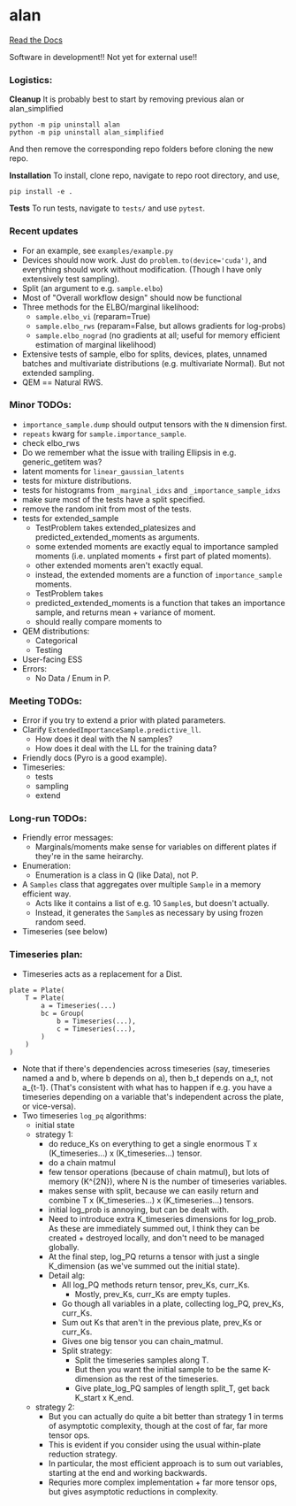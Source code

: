 # alan

[Read the Docs](https://alan-ppl.readthedocs.io/en/latest/)

Software in development!! Not yet for external use!!

### Logistics:

**Cleanup** It is probably best to start by removing previous alan or alan_simplified
```
python -m pip uninstall alan
python -m pip uninstall alan_simplified
```
And then remove the corresponding repo folders before cloning the new repo.

**Installation** To install, clone repo, navigate to repo root directory, and use,
```
pip install -e .
```

**Tests** To run tests, navigate to `tests/` and use `pytest`.

### Recent updates
* For an example, see `examples/example.py`
* Devices should now work.  Just do `problem.to(device='cuda')`, and everything should work without modification.  (Though I have only extensively test sampling).
* Split (an argument to e.g. `sample.elbo`)
* Most of "Overall workflow design" should now be functional
* Three methods for the ELBO/marginal likelihood:
  - `sample.elbo_vi` (reparam=True) 
  - `sample.elbo_rws` (reparam=False, but allows gradients for log-probs)
  - `sample.elbo_nograd` (no gradients at all; useful for memory efficient estimation of marginal likelihood)
* Extensive tests of sample, elbo for splits, devices, plates, unnamed batches and multivariate distributions (e.g. multivariate Normal).  But not extended sampling.
* QEM == Natural RWS.

### Minor TODOs:
  * `importance_sample.dump` should output tensors with the `N` dimension first.
  * `repeats` kwarg for `sample.importance_sample`.
  * check elbo_rws
  * Do we remember what the issue with trailing Ellipsis in e.g. generic_getitem was?
  * latent moments for `linear_gaussian_latents`
  * tests for mixture distributions.
  * tests for histograms from `_marginal_idxs` and `_importance_sample_idxs`
  * make sure most of the tests have a split specified.
  * remove the random init from most of the tests.
  * tests for extended_sample
    - TestProblem takes extended_platesizes and predicted_extended_moments as arguments.
    - some extended moments are exactly equal to importance sampled moments (i.e. unplated moments + first part of plated moments).
    - other extended moments aren't exactly equal.
    - instead, the extended moments are a function of `importance_sample` moments.
    - TestProblem takes 
    - predicted_extended_moments is a function that takes an importance sample, and returns mean + variance of moment.
    - should really compare moments to 
  * QEM distributions:
    - Categorical
    - Testing
  * User-facing ESS
  * Errors:
    - No Data / Enum in P.

### Meeting TODOs:
  * Error if you try to extend a prior with plated parameters.
  * Clarify `ExtendedImportanceSample.predictive_ll`.
    - How does it deal with the N samples?
    - How does it deal with the LL for the training data?
  * Friendly docs (Pyro is a good example).
  * Timeseries:
    - tests
    - sampling
    - extend

### Long-run TODOs:
  * Friendly error messages:
    - Marginals/moments make sense for variables on different plates if they're in the same heirarchy.
  * Enumeration:
    - Enumeration is a class in Q (like Data), not P.
  * A `Samples` class that aggregates over multiple `Sample` in a memory efficient way.
    - Acts like it contains a list of e.g. 10 `Sample`s, but doesn't actually.
    - Instead, it generates the `Sample`s as necessary by using frozen random seed.
  * Timeseries (see below)

### Timeseries plan:
* Timeseries acts as a replacement for a Dist.
```
plate = Plate(
    T = Plate(
        a = Timeseries(...)
        bc = Group(
            b = Timeseries(...),
            c = Timeseries(...),
        )
    )
)
```
* Note that if there's dependencies across timeseries (say, timeseries named a and b, where b depends on a), then b_t depends on a_t, not a_{t-1}. (That's consistent with what has to happen if e.g. you have a timeseries depending on a variable that's independent across the plate, or vice-versa).
* Two timeseries `log_pq` algorithms:
  - initial state 
  - strategy 1: 
    - do reduce_Ks on everything to get a single enormous T x (K_timeseries...) x (K_timeseries...) tensor.
    - do a chain matmul
    - few tensor operations (because of chain matmul), but lots of memory (K^{2N}), where N is the number of timeseries variables.
    - makes sense with split, because we can easily return and combine T x (K_timeseries...) x (K_timeseries...) tensors.
    - initial log_prob is annoying, but can be dealt with.
    - Need to introduce extra K_timeseries dimensions for log_prob.  As these are immediately summed out, I think they can be created + destroyed locally, and don't need to be managed globally.
    - At the final step, log_PQ returns a tensor with just a single K_dimension (as we've summed out the initial state).
    - Detail alg:
      - All log_PQ methods return tensor, prev_Ks, curr_Ks.
        - Mostly, prev_Ks, curr_Ks are empty tuples.
      - Go though all variables in a plate, collecting log_PQ, prev_Ks, curr_Ks.
      - Sum out Ks that aren't in the previous plate, prev_Ks or curr_Ks.
      - Gives one big tensor you can chain_matmul.
      - Split strategy:
        - Split the timeseries samples along T.
        - But then you want the initial sample to be the same K-dimension as the rest of the timeseries.
        - Give plate_log_PQ samples of length split_T, get back K_start x K_end.
  - strategy 2:
    - But you can actually do quite a bit better than strategy 1 in terms of asymptotic complexity, though at the cost of far, far more tensor ops.
    - This is evident if you consider using the usual within-plate reduction strategy. 
    - In particular, the most efficient approach is to sum out variables, starting at the end and working backwards.
    - Requries more complex implementation + far more tensor ops, but gives asymptotic reductions in complexity.
